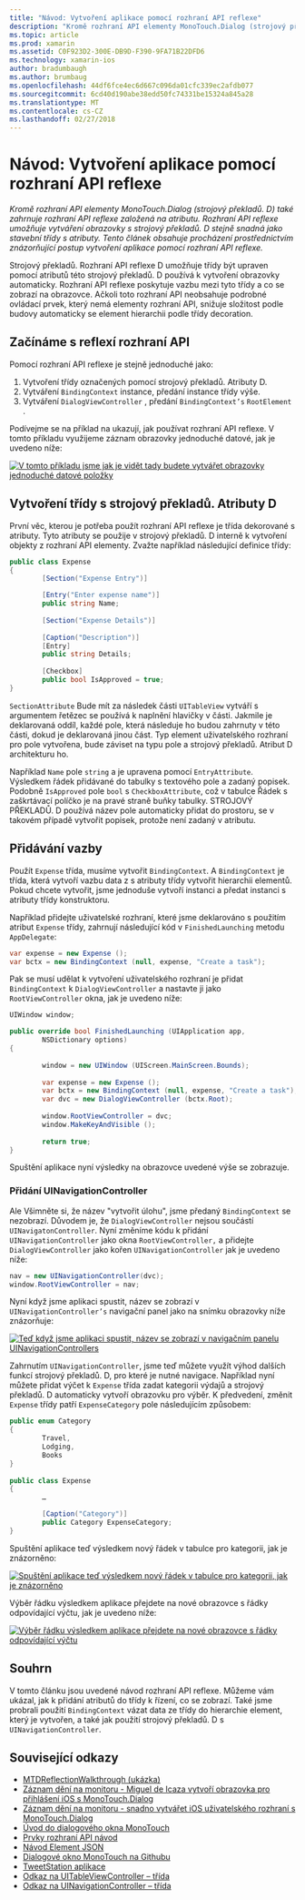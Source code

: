 ```yaml
---
title: "Návod: Vytvoření aplikace pomocí rozhraní API reflexe"
description: "Kromě rozhraní API elementy MonoTouch.Dialog (strojový překladů. D) také zahrnuje rozhraní API reflexe založená na atributu. Rozhraní API reflexe umožňuje vytváření obrazovky s strojový překladů. D stejně snadná jako stavební třídy s atributy. Tento článek obsahuje procházení prostřednictvím znázorňující postup vytvoření aplikace pomocí rozhraní API reflexe."
ms.topic: article
ms.prod: xamarin
ms.assetid: C0F923D2-300E-DB9D-F390-9FA71B22DFD6
ms.technology: xamarin-ios
author: bradumbaugh
ms.author: brumbaug
ms.openlocfilehash: 44df6fce4ec6d667c096da01cfc339ec2afdb077
ms.sourcegitcommit: 6cd40d190abe38edd50fc74331be15324a845a28
ms.translationtype: MT
ms.contentlocale: cs-CZ
ms.lasthandoff: 02/27/2018
---
```

# <a name="walkthrough-creating-an-application-using-the-reflection-api"></a>Návod: Vytvoření aplikace pomocí rozhraní API reflexe

_Kromě rozhraní API elementy MonoTouch.Dialog (strojový překladů. D) také zahrnuje rozhraní API reflexe založená na atributu. Rozhraní API reflexe umožňuje vytváření obrazovky s strojový překladů. D stejně snadná jako stavební třídy s atributy. Tento článek obsahuje procházení prostřednictvím znázorňující postup vytvoření aplikace pomocí rozhraní API reflexe._


Strojový překladů. Rozhraní API reflexe D umožňuje třídy být upraven pomocí atributů této strojový překladů. D používá k vytvoření obrazovky automaticky. Rozhraní API reflexe poskytuje vazbu mezi tyto třídy a co se zobrazí na obrazovce. Ačkoli toto rozhraní API neobsahuje podrobné ovládací prvek, který nemá elementy rozhraní API, snižuje složitost podle budovy automaticky se element hierarchii podle třídy decoration.

 <a name="Getting_Started_with_the_Reflection_API" />


## <a name="getting-started-with-the-reflection-api"></a>Začínáme s reflexí rozhraní API

Pomocí rozhraní API reflexe je stejně jednoduché jako:

1.  Vytvoření třídy označených pomocí strojový překladů. Atributy D.
1.  Vytváření `BindingContext` instance, předání instance třídy výše. 
1.  Vytváření `DialogViewController` , předání `BindingContext’s` `RootElement` . 


Podívejme se na příklad na ukazují, jak používat rozhraní API reflexe. V tomto příkladu využijeme záznam obrazovky jednoduché datové, jak je uvedeno níže:

 [ ![](reflection-api-walkthrough-images/01-expense-entry.png "V tomto příkladu jsme jak je vidět tady budete vytvářet obrazovky jednoduché datové položky")](reflection-api-walkthrough-images/01-expense-entry.png)

 <a name="Creating_a_Class_with_MT.D_Attributes" />


## <a name="creating-a-class-with-mtd-attributes"></a>Vytvoření třídy s strojový překladů. Atributy D

První věc, kterou je potřeba použít rozhraní API reflexe je třída dekorované s atributy. Tyto atributy se použije v strojový překladů. D interně k vytvoření objekty z rozhraní API elementy. Zvažte například následující definice třídy:

```csharp
public class Expense
{
        [Section("Expense Entry")]

        [Entry("Enter expense name")]
        public string Name;
        
        [Section("Expense Details")]
  
        [Caption("Description")]
        [Entry]
        public string Details;
        
        [Checkbox]
        public bool IsApproved = true;
}
```

`SectionAttribute` Bude mít za následek části `UITableView` vytváří s argumentem řetězec se používá k naplnění hlavičky v části. Jakmile je deklarovaná oddíl, každé pole, která následuje ho budou zahrnuty v této části, dokud je deklarovaná jinou část.
Typ element uživatelského rozhraní pro pole vytvořena, bude záviset na typu pole a strojový překladů. Atribut D architekturu ho.

Například `Name` pole `string` a je upravena pomocí `EntryAttribute`. Výsledkem řádek přidávané do tabulky s textového pole a zadaný popisek. Podobně `IsApproved` pole `bool` s `CheckboxAttribute`, což v tabulce Řádek s zaškrtávací políčko je na pravé straně buňky tabulky. STROJOVÝ PŘEKLADŮ. D používá název pole automaticky přidat do prostoru, se v takovém případě vytvořit popisek, protože není zadaný v atributu.

 <a name="Adding_the_BindingContext" />


## <a name="adding-the-bindingcontext"></a>Přidávání vazby

Použít `Expense` třída, musíme vytvořit `BindingContext`. A `BindingContext` je třída, která vytvoří vazbu data z s atributy třídy vytvořit hierarchii elementů. Pokud chcete vytvořit, jsme jednoduše vytvoří instanci a předat instanci s atributy třídy konstruktoru.

Například přidejte uživatelské rozhraní, které jsme deklarováno s použitím atribut `Expense` třídy, zahrnují následující kód v `FinishedLaunching` metodu `AppDelegate`:

```csharp
var expense = new Expense ();
var bctx = new BindingContext (null, expense, "Create a task");
```

Pak se musí udělat k vytvoření uživatelského rozhraní je přidat `BindingContext` k `DialogViewController` a nastavte ji jako `RootViewController` okna, jak je uvedeno níže:

```csharp
UIWindow window;

public override bool FinishedLaunching (UIApplication app, 
        NSDictionary options)
{
   
        window = new UIWindow (UIScreen.MainScreen.Bounds);
            
        var expense = new Expense ();
        var bctx = new BindingContext (null, expense, "Create a task");
        var dvc = new DialogViewController (bctx.Root);
            
        window.RootViewController = dvc;
        window.MakeKeyAndVisible ();
            
        return true;
}
```

Spuštění aplikace nyní výsledky na obrazovce uvedené výše se zobrazuje.

 <a name="Adding_a_UINavigationController" />


### <a name="adding-a-uinavigationcontroller"></a>Přidání UINavigationController

Ale Všimněte si, že název "vytvořit úlohu", jsme předaný `BindingContext` se nezobrazí. Důvodem je, že `DialogViewController` nejsou součástí `UINavigatonController`. Nyní změníme kódu k přidání `UINavigationController` jako okna `RootViewController,` a přidejte `DialogViewController` jako kořen `UINavigationController` jak je uvedeno níže:

```csharp
nav = new UINavigationController(dvc);
window.RootViewController = nav;
```

Nyní když jsme aplikaci spustit, název se zobrazí v `UINavigationController’s` navigační panel jako na snímku obrazovky níže znázorňuje:

 [ ![](reflection-api-walkthrough-images/02-create-task.png "Teď když jsme aplikaci spustit, název se zobrazí v navigačním panelu UINavigationControllers")](reflection-api-walkthrough-images/02-create-task.png)

Zahrnutím `UINavigationController`, jsme teď můžete využít výhod dalších funkcí strojový překladů. D, pro které je nutné navigace. Například nyní můžete přidat výčet k `Expense` třída zadat kategorii výdajů a strojový překladů. D automaticky vytvoří obrazovku pro výběr. K předvedení, změnit `Expense` třídy patří `ExpenseCategory` pole následujícím způsobem:

```csharp
public enum Category
{
        Travel,
        Lodging,
        Books
}
        
public class Expense
{
        …

        [Caption("Category")]
        public Category ExpenseCategory;
}
```

Spuštění aplikace teď výsledkem nový řádek v tabulce pro kategorii, jak je znázorněno:

 [ ![](reflection-api-walkthrough-images/03-set-details.png "Spuštění aplikace teď výsledkem nový řádek v tabulce pro kategorii, jak je znázorněno")](reflection-api-walkthrough-images/03-set-details.png)

Výběr řádku výsledkem aplikace přejdete na nové obrazovce s řádky odpovídající výčtu, jak je uvedeno níže:

 [ ![](reflection-api-walkthrough-images/04-set-category.png "Výběr řádku výsledkem aplikace přejdete na nové obrazovce s řádky odpovídající výčtu")](reflection-api-walkthrough-images/04-set-category.png)

 <a name="Summary" />


## <a name="summary"></a>Souhrn

V tomto článku jsou uvedené návod rozhraní API reflexe. Můžeme vám ukázal, jak k přidání atributů do třídy k řízení, co se zobrazí. Také jsme probrali použití `BindingContext` vázat data ze třídy do hierarchie element, který je vytvořen, a také jak použití strojový překladů. D s `UINavigationController`.


## <a name="related-links"></a>Související odkazy

- [MTDReflectionWalkthrough (ukázka)](https://developer.xamarin.com/samples/MTDReflectionWalkthrough/)
- [Záznam dění na monitoru - Miguel de Icaza vytvoří obrazovka pro přihlášení iOS s MonoTouch.Dialog](http://youtu.be/3butqB1EG0c)
- [Záznam dění na monitoru - snadno vytvářet iOS uživatelského rozhraní s MonoTouch.Dialog](http://youtu.be/j7OC5r8ZkYg)
- [Úvod do dialogového okna MonoTouch](~/ios/user-interface/monotouch.dialog/index.md)
- [Prvky rozhraní API návod](~/ios/user-interface/monotouch.dialog/elements-api-walkthrough.md)
- [Návod Element JSON](~/ios/user-interface/monotouch.dialog/monotouch.dialog-json-markup.md)
- [Dialogové okno MonoTouch na Githubu](https://github.com/migueldeicaza/MonoTouch.Dialog)
- [TweetStation aplikace](https://github.com/migueldeicaza/TweetStation)
- [Odkaz na UITableViewController – třída](http://developer.apple.com/library/ios/#DOCUMENTATION/UIKit/Reference/UITableViewController_Class/Reference/Reference.html)
- [Odkaz na UINavigationController – třída](http://developer.apple.com/library/ios/#documentation/UIKit/Reference/UINavigationController_Class/Reference/Reference.html)
